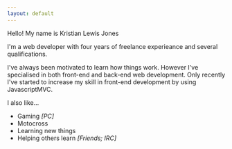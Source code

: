 ```yaml
---
layout: default
---
```


Hello! My name is Kristian Lewis Jones

I'm a web developer with four years of freelance experieance and several qualifications.

I've always been motivated to learn how things work. However I've specialised in both front-end and back-end web development. Only recently I've started to increase my skill in front-end development by using JavascriptMVC.

I also like...

- Gaming _\[PC\]_
- Motocross
- Learning new things
- Helping others learn _\[Friends; IRC\]_
